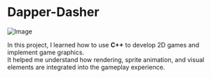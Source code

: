 # Dapper-Dasher

![Image](https://github.com/user-attachments/assets/16423e40-3fd7-4e8c-ae2e-b54efd3f99cf)

In this project, I learned how to use **C++** to develop 2D games and implement game graphics.  
It helped me understand how rendering, sprite animation, and visual elements are integrated into the gameplay experience.
